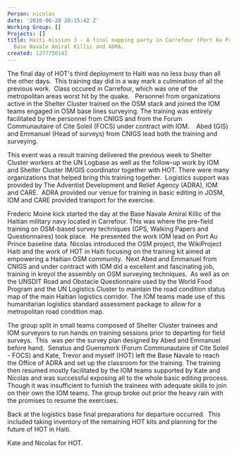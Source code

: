```yaml
---
Person: nicolas
date: '2010-06-28 20:15:42 Z'
Working Group: []
Projects: []
title: Haiti mission 3 - A final mapping party in Carrefour (Port Au Prince) at The
  Base Navale Amiral Killic and ADRA.
created: 1277756142
---
```

<p>The final day of HOT's third deployment to Haiti was no less busy than all the other days. &nbsp;This training day did in a way mark a culmination of all the previous work. &nbsp;Class occured in Carrefour, which was one of the metropolitan areas worst hit by the quake. &nbsp;&nbsp;Personnel from organizations active in the Shelter Cluster trained on the OSM stack and joined the IOM teams engaged in OSM base lines surveying. The training was entirely facilitated by the personnel from CNIGS and from the Forum Communautaire of Cite Soleil (FOCS) under contract with IOM. &nbsp;&nbsp;&nbsp;Abed (GIS) and Emmanuel (Head of surveys) from CNIGS lead both the training and surveying.</p><p>This event was a result training delivered the previous week to Shelter Cluster workers at the UN Logbase as well as the follow-up work by IOM and Shelter Cluster IM/GIS coordinator together with HOT. There were many organizations that helped bring this training together. &nbsp;Logistics support was provided by The Adventist Development and Relief Agency (ADRA), IOM and CARE. &nbsp;ADRA provided our venue for training in basic editing in JOSM, IOM and CARE provided transport for the exercise.</p><p>Frederic Moine kick started the day at the Base Navale Amiral Killic of the Haitian military navy located in Carrefour. This was where the pre-field training on OSM-based survey techniques (GPS, Walking Papers and Questionnaires) took place. &nbsp;He presented the work IOM lead on Port Au Prince baseline data. Nicolas introduced the OSM project, the WikiProject Haiti and the work of HOT in Haiti focusing on the training kit aimed at empowering a Haitian OSM community. &nbsp;Next Abed and Emmanuel from CNIGS and under contract with IOM did a excellent and fascinating job, training in kreyol the assembly on OSM surveying techniques. &nbsp;As well as on the UNSDIT Road and Obstacle Questionnaire used by the World Food Program and the UN Logistics Cluster to maintain the road condition status map of the main Haitian logistics corridor. The IOM teams made use of this humanitarian logistics standard assessment package to allow for a metropolitan road condition map.</p><p>The group split in small teams composed of Shelter Cluster trainees and IOM surveyors to run hands on training sessions prior to departing for field surveys. &nbsp;This &nbsp;was per the survey plan designed by Abed and Emmanuel before hand. &nbsp;Senatus and Guensmork (Forum Communautaire of Cite Soleil - FOCS) and Kate, Trevor and myself (HOT) left the Base Navale to reach the Office of ADRA and set up the classroom for the training. The training then resumed mostly facilitated by the IOM teams supported by Kate and Nicolas and was successful exposing all to the whole basic editing process. Though it was insufficient to furnish the trainees with adequate skills to join on their own the IOM teams. The group broke out prior the heavy rain with the promises to resume the exercises.</p><p>Back at the logistics base final preparations for departure occurred. &nbsp;This included taking inventory of the remaining HOT kits and planning for the future of HOT in Haiti.</p><p>Kate and Nicolas for HOT.</p>
